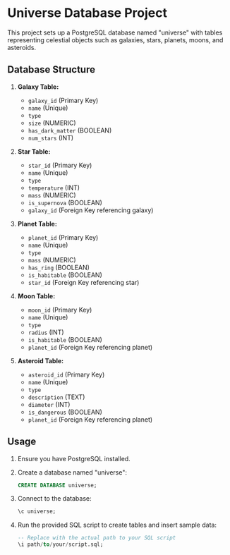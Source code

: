 # Universe Database Project

This project sets up a PostgreSQL database named "universe" with tables representing celestial objects such as galaxies, stars, planets, moons, and asteroids.

## Database Structure

1. **Galaxy Table:**
   - `galaxy_id` (Primary Key)
   - `name` (Unique)
   - `type`
   - `size` (NUMERIC)
   - `has_dark_matter` (BOOLEAN)
   - `num_stars` (INT)

2. **Star Table:**
   - `star_id` (Primary Key)
   - `name` (Unique)
   - `type`
   - `temperature` (INT)
   - `mass` (NUMERIC)
   - `is_supernova` (BOOLEAN)
   - `galaxy_id` (Foreign Key referencing galaxy)

3. **Planet Table:**
   - `planet_id` (Primary Key)
   - `name` (Unique)
   - `type`
   - `mass` (NUMERIC)
   - `has_ring` (BOOLEAN)
   - `is_habitable` (BOOLEAN)
   - `star_id` (Foreign Key referencing star)

4. **Moon Table:**
   - `moon_id` (Primary Key)
   - `name` (Unique)
   - `type`
   - `radius` (INT)
   - `is_habitable` (BOOLEAN)
   - `planet_id` (Foreign Key referencing planet)

5. **Asteroid Table:**
   - `asteroid_id` (Primary Key)
   - `name` (Unique)
   - `type`
   - `description` (TEXT)
   - `diameter` (INT)
   - `is_dangerous` (BOOLEAN)
   - `planet_id` (Foreign Key referencing planet)

## Usage

1. Ensure you have PostgreSQL installed.

2. Create a database named "universe":

    ```sql
    CREATE DATABASE universe;
    ```

3. Connect to the database:

    ```sql
    \c universe;
    ```

4. Run the provided SQL script to create tables and insert sample data:

    ```sql
    -- Replace with the actual path to your SQL script
    \i path/to/your/script.sql;
    ```
